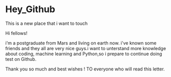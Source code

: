 # Hey_Github
This is a new place that i want to touch

Hi fellows!

i'm a postgraduate from Mars and living on earth now.
i've known some friends and they all are very nice guys.i want to unterstand more knowledge about coding,
machine learning and Python,so i prepare to continue doing test on Github.

Thank you so much and best wishes !  TO everyone who will read this letter.
